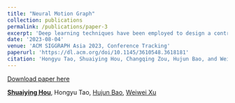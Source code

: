 ```yaml
---
title: "Neural Motion Graph"
collection: publications
permalink: /publications/paper-3
excerpt: 'Deep learning techniques have been employed to design a controllable human motion synthesizer. Despite their potential, however, designing a neural network-based motion synthesis that enables flexible user interaction, fine-grained controllability, and the support of new types of motions at reduced time and space consumption costs remains a challenge. In this paper, we propose a novel approach, a neural motion graph, that addresses the challenge by enabling scalability to new motions while using compact neural networks. Our approach represents each type of motion with a separate neural node to reduce the cost of adding new motion types. In addition, designing a separate neural node for each motion type enables task-specific control strategies and has greater potential to achieve a high-quality synthesis of complex motions, such as the Mongolian dance. Furthermore, a single transition network, which acts as neural edges, is used to model the transition between two motion nodes. The transition network is designed with a lightweight control module to achieve a fine-grained response to user control signals. Overall, the design choice makes the neural motion graph highly controllable and scalable. In addition to being fully flexible to user interaction through high-level and fine-grained user-control signals, our experimental and subjective evaluation results demonstrate that our proposed approach, neural motion graph, outperforms state-of-the-art human motion synthesis methods in terms of the quality of controlled motion generation.'
date: '2023-08-04'
venue: 'ACM SIGGRAPH Asia 2023, Conference Tracking'
paperurl: 'https://dl.acm.org/doi/10.1145/3610548.3618181'
citation: 'Hongyu Tao, Shuaiying Hou, Changqing Zou, Hujun Bao, and Weiwei Xu. 2023. Neural Motion Graph. In SIGGRAPH Asia 2023 Conference Papers (SA '23). Association for Computing Machinery, New York, NY, USA, Article 84, 1–11. https://doi.org/10.1145/3610548.3618181'
---
```


[Download paper here](https://dl.acm.org/doi/10.1145/3610548.3618181)

[**Shuaiying Hou**](https://houericsy.github.io/ShuaiyingHou/), Hongyu Tao, [Hujun Bao](http://www.cad.zju.edu.cn/home/bao/), [Weiwei Xu](http://www.cad.zju.edu.cn/home/weiweixu/weiweixu_en.htm)

<!-- ---
title: "Neural Motion Graph"
collection: publications
permalink: /publications/paper-3
excerpt: 'Deep learning techniques have been employed to design a controllable human motion synthesizer. Despite their potential, however, designing a neural network-based motion synthesis that enables flexible user interaction, fine-grained controllability, and the support of new types of motions at reduced time and space consumption costs remains a challenge. In this paper, we propose a novel approach, a neural motion graph, that addresses the challenge by enabling scalability to new motions while using compact neural networks. Our approach represents each type of motion with a separate neural node to reduce the cost of adding new motion types. In addition, designing a separate neural node for each motion type enables task-specific control strategies and has greater potential to achieve a high-quality synthesis of complex motions, such as the Mongolian dance. Furthermore, a single transition network, which acts as neural edges, is used to model the transition between two motion nodes. The transition network is designed with a lightweight control module to achieve a fine-grained response to user control signals. Overall, the design choice makes the neural motion graph highly controllable and scalable. In addition to being fully flexible to user interaction through high-level and fine-grained user-control signals, our experimental and subjective evaluation results demonstrate that our proposed approach, neural motion graph, outperforms state-of-the-art human motion synthesis methods in terms of the quality of controlled motion generation. '
date: 2023-08-04
venue: 'ACM SIGGRAPH Asia 2023, Conference Tracking'
paperurl: 'https://dl.acm.org/doi/10.1145/3610548.3618181'
citation: 'Hongyu Tao, Shuaiying Hou, Changqing Zou, Hujun Bao, and Weiwei Xu. 2023. Neural Motion Graph. In SIGGRAPH Asia 2023 Conference Papers (SA '23). Association for Computing Machinery, New York, NY, USA, Article 84, 1–11. https://doi.org/10.1145/3610548.3618181'
---

[Download paper here](https://dl.acm.org/doi/10.1145/3610548.3618181)

Hongyu Tao, [**Shuaiying Hou**](https://houericsy.github.io/ShuaiyingHou/), [Changqing Zou](https://changqingzou.weebly.com/), [Hujun Bao](http://www.cad.zju.edu.cn/home/bao/), [Weiwei Xu](http://www.cad.zju.edu.cn/home/weiweixu/weiweixu_en.htm) -->